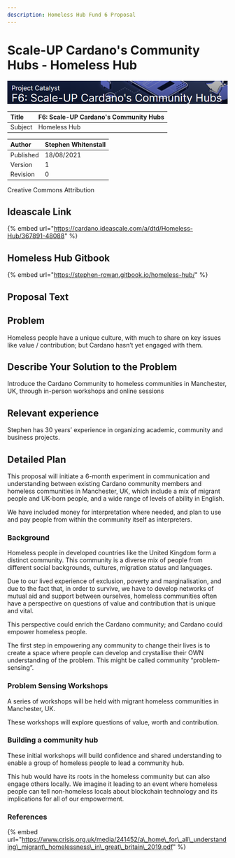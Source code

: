 ```yaml
---
description: Homeless Hub Fund 6 Proposal
---
```


# Scale-UP Cardano's Community Hubs - Homeless Hub

![](../.gitbook/assets/2021-08-30-4-.png)

| Title | F6: Scale-UP Cardano's Community Hubs |
| :--- | :--- |
| Subject | Homeless Hub |

| Author | Stephen Whitenstall |
| :--- | :--- |
| Published | 18/08/2021 |
| Version | 1 |
| Revision | 0 |

Creative Commons Attribution

## Ideascale Link

{% embed url="https://cardano.ideascale.com/a/dtd/Homeless-Hub/367891-48088" %}

## Homeless Hub Gitbook

{% embed url="https://stephen-rowan.gitbook.io/homeless-hub/" %}

## Proposal Text

## Problem

Homeless people have a unique culture, with much to share on key issues like value / contribution; but Cardano hasn’t yet engaged with them.

## Describe Your Solution to the Problem

Introduce the Cardano Community to homeless communities in Manchester, UK, through in-person workshops and online sessions

## **Relevant experience**

Stephen has 30 years’ experience in organizing academic, community and business projects.

## Detailed Plan

This proposal will initiate a 6-month experiment in communication and understanding between existing Cardano community members and homeless communities in Manchester, UK, which include a mix of migrant people and UK-born people, and a wide range of levels of ability in English.

We have included money for interpretation where needed, and plan to use and pay people from within the community itself as interpreters.

### Background

Homeless people in developed countries like the United Kingdom form a distinct community. This community is a diverse mix of people from different social backgrounds, cultures, migration status and languages.

Due to our lived experience of exclusion, poverty and marginalisation, and due to the fact that, in order to survive, we have to develop networks of mutual aid and support between ourselves, homeless communities often have a perspective on questions of value and contribution that is unique and vital.

This perspective could enrich the Cardano community; and Cardano could empower homeless people.

The first step in empowering any community to change their lives is to create a space where people can develop and crystallise their OWN understanding of the problem. This might be called community “problem-sensing”.

### Problem Sensing Workshops

A series of workshops will be held with migrant homeless communities in Manchester, UK.

These workshops will explore questions of value, worth and contribution.

### Building a community hub

These initial workshops will build confidence and shared understanding to enable a group of homeless people to lead a community hub.

This hub would have its roots in the homeless community but can also engage others locally. We imagine it leading to an event where homeless people can tell non-homeless locals about blockchain technology and its implications for all of our empowerment.

### References

{% embed url="https://www.crisis.org.uk/media/241452/a\_home\_for\_all\_understanding\_migrant\_homelessness\_in\_great\_britain\_2019.pdf" %}



